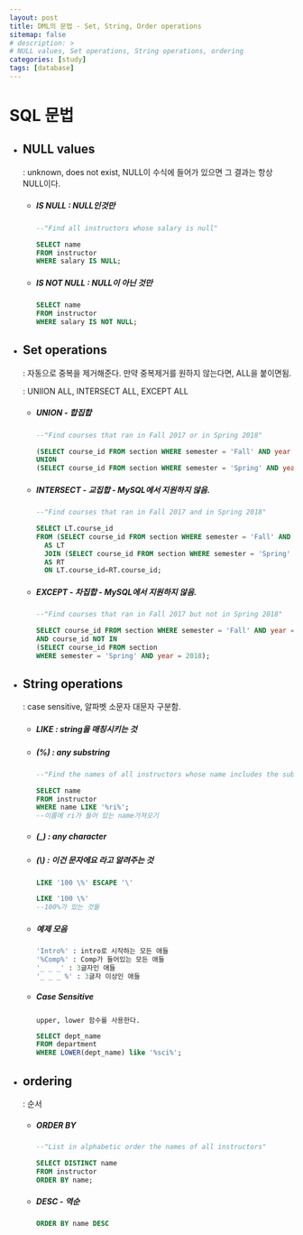 ```yaml
---
layout: post
title: DML의 문법 - Set, String, Order operations
sitemap: false
# description: > 
# NULL values, Set operations, String operations, ordering
categories: [study]
tags: [database]
---
```


# SQL 문법 

- ## NULL values

  : unknown, does not exist, NULL이 수식에 들어가 있으면 그 결과는 항상 NULL이다. 

  - ##### IS NULL : NULL인것만

    ~~~sql
    --"Find all instructors whose salary is null"
    
    SELECT name
    FROM instructor
    WHERE salary IS NULL;
    ~~~

  - ##### IS NOT NULL : NULL이 아닌 것만

    ~~~sql
    SELECT name
    FROM instructor
    WHERE salary IS NOT NULL;
    ~~~

- ## Set operations

  : 자동으로 중복을 제거해준다. 만약 중복제거를 원하지 않는다면, ALL을 붙이면됨. 

  : UNIION ALL, INTERSECT ALL, EXCEPT ALL 

  - ##### UNION - 합집합 

    ~~~sql
    --"Find courses that ran in Fall 2017 or in Spring 2018"
    
    (SELECT course_id FROM section WHERE semester = 'Fall' AND year = 2017)
    UNION
    (SELECT course_id FROM section WHERE semester = 'Spring' AND year = 2018)
    ~~~

  - ##### INTERSECT - 교집합 - MySQL에서 지원하지 않음. 

    ~~~sql
    --"Find courses that ran in Fall 2017 and in Spring 2018"
    
    SELECT LT.course_id
    FROM (SELECT course_id FROM section WHERE semester = 'Fall' AND year = 2017)
      AS LT
      JOIN (SELECT course_id FROM section WHERE semester = 'Spring' AND year = 2018) 
      AS RT
      ON LT.course_id=RT.course_id;
    ~~~

  - ##### EXCEPT - 차집합 - MySQL에서 지원하지 않음. 

    ~~~sql
    --"Find courses that ran in Fall 2017 but not in Spring 2018"
    
    SELECT course_id FROM section WHERE semester = 'Fall' AND year = 2017
    AND course_id NOT IN
    (SELECT course_id FROM section
    WHERE semester = 'Spring' AND year = 2018);
    ~~~

- ## String operations

  : case sensitive, 알파벳 소문자 대문자 구분함. 

  - ##### LIKE : string을 매칭시키는 것 

  - ##### (%) : any substring

    ~~~sql
    --"Find the names of all instructors whose name includes the substring “ri”"
    
    SELECT name
    FROM instructor
    WHERE name LIKE '%ri%';
    --이름에 ri가 들어 있는 name가져오기 
    ~~~

  - ##### (_) : any character

  - ##### (\\) : 이건 문자에요 라고 알려주는 것

    ~~~sql
    LIKE '100 \%' ESCAPE '\'
    
    LIKE '100 \%'
    --100%가 있는 것들 
    ~~~

  - ##### 예제 모음 

    ~~~sql
    'Intro%' : intro로 시작하는 모든 애들 
    '%Comp%' : Comp가 들어있는 모든 애들
    '_ _ _' : 3글자인 애들
    '_ _ _ %' : 3글자 이상인 애들 
    ~~~

  - ##### Case Sensitive

    ~~~
    upper, lower 함수를 사용한다. 
    ~~~

    ~~~sql
    SELECT dept_name 
    FROM department 
    WHERE LOWER(dept_name) like '%sci%';
    ~~~

- ## ordering

    : 순서 

  - ##### ORDER BY 

    ~~~sql
    --"List in alphabetic order the names of all instructors"
    
    SELECT DISTINCT name
    FROM instructor
    ORDER BY name;
    ~~~

  - ##### DESC - 역순 

    ~~~sql
    ORDER BY name DESC
    ~~~

